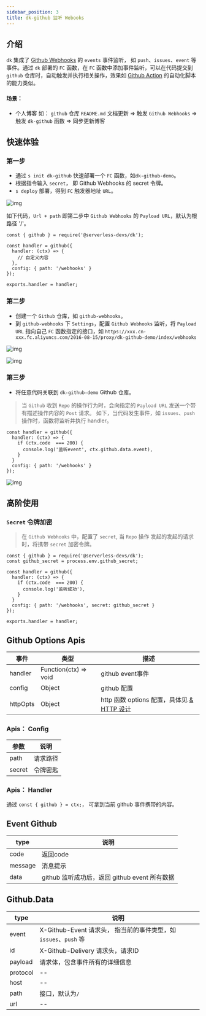```yaml
---
sidebar_position: 3
title: dk-github 监听 Webooks
---
```


## 介绍
`dk` 集成了 [Github Webhooks](https://docs.github.com/en/developers/webhooks-and-events/webhooks/about-webhooks) 的 `events` 事件监听， 如 `push`、`issues`、`event` 等事件。通过 `dk` 部署的 `FC` 函数，在 `FC` 函数中添加事件监听，可以在代码提交到 `github` 仓库时，自动触发并执行相关操作，效果如 [Github Action](https://docs.github.com/cn/actions) 的自动化脚本的能力类似。

#### 场景：
- 个人博客
如： `github` 仓库 `README.md` 文档更新 => 触发 `Github Webhooks` => 触发 `dk-github` 函数 => 同步更新博客

## 快速体验
### 第一步
- 通过 `s init dk-github` 快速部署一个 `FC` 函数，如`dk-github-demo`。
- 根据指令输入 `secret`， 即 Github Webhooks 的 secret 令牌。
- `s deploy` 部署，得到 `FC` 触发器地址 `URL`。

![img](https://img.alicdn.com/imgextra/i1/O1CN01f9WZaM1y9zmP983zK_!!6000000006537-0-tps-2344-590.jpg)

如下代码，`Url + path` 即第二步中 `Github Webhooks` 的 `Payload URL`，默认为根路径 '/'。

```
const { github } = require('@serverless-devs/dk');

const handler = github({
  handler: (ctx) => {
    // 自定义内容
  },
  config: { path: '/webhooks' }
});

exports.handler = handler;
```

### 第二步
- 创建一个 `Github` 仓库，如 `github-webhooks`。
- 到 `github-webhooks` 下 `Settings`，配置 `Github Webhooks` 监听，将 `Payload URL` 指向自己 `FC` 函数指定的接口，如 `https://xxx.cn-xxx.fc.aliyuncs.com/2016-08-15/proxy/dk-github-demo/index/webhooks`

![img](https://img.alicdn.com/imgextra/i4/O1CN01y60HqD1pKgTznR8Qt_!!6000000005342-2-tps-2834-1020.png)

![img](https://img.alicdn.com/imgextra/i1/O1CN01SD0Hyh1DElyIDjbHV_!!6000000000185-0-tps-2780-1358.jpg)

### 第三步
- 将任意代码关联到 `dk-github-demo` Github 仓库。
> 当 `Github` 收到 `Repo` 的操作行为时，会向指定的 `Payload URL` 发送一个带有描述操作内容的 `Post` 请求。
> 如下，当代码发生事件，如 `issues`、`push` 操作时，函数将监听并执行 handler。

```
const handler = github({
  handler: (ctx) => {
    if (ctx.code  === 200) {
      console.log('监听event', ctx.github.data.event),
    }
  }
  config: { path: '/webhooks' }
});
```
![img](https://img.alicdn.com/imgextra/i3/O1CN01QM48eL1E2EkBWUq84_!!6000000000293-0-tps-2424-976.jpg)
## 高阶使用
### `Secret` 令牌加密
> 在 `Github Webhooks` 中，配置了 `secret`, 当 `Repo` 操作 发起的发起的请求时，将携带 `secret` 加密令牌。

```
const { github } = require('@serverless-devs/dk');
const github_secret = process.env.github_secret;

const handler = github({
  handler: (ctx) => {
    if (ctx.code  === 200) {
      console.log('监听成功'),
    }
  }
  config: { path: '/webhooks', secret: github_secret }
});

exports.handler = handler;
```

## Github Options Apis
事件 | 类型 | 描述
---- | --- | ---
handler    | Function(ctx) => void      | github event事件
config     | Object      | github 配置
httpOpts   | Object      | http 函数 options 配置，具体见 [& HTTP 设计](http://serverless-dk.oss.devsapp.net/docs/tutorial-dk/intro/http)

### Apis： Config
参数 |说明
--- | ---
path | 请求路径
secret | 令牌密匙

### Apis： Handler
通过 `const { github } = ctx;`， 可拿到当前 github 事件携带的内容。

## Event Github
type |说明
--- | ---
code | 返回code
message | 消息提示
data | github 监听成功后，返回 github event 所有数据

## Github.Data
type |说明
--- | ---
event | X-Github-Event 请求头， 指当前的事件类型，如 `issues`、`push` 等
id    | X-Github-Delivery 请求头，请求ID
payload | 请求体，包含事件所有的详细信息
protocol  | --
host  | --
path  | 接口，默认为`/`
url | --
